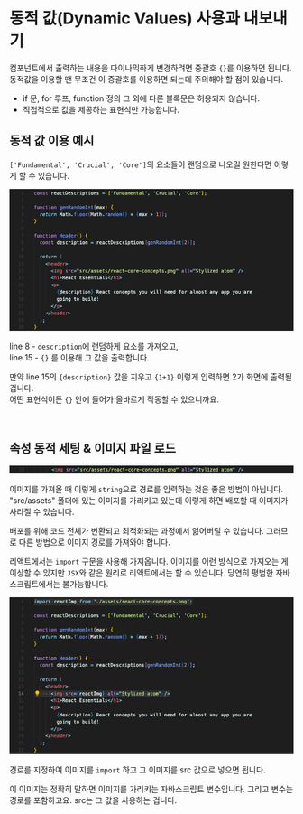# 동적 값(Dynamic Values) 사용과 내보내기

컴포넌트에서 출력하는 내용을 다이나믹하게 변경하려면 중괄호 `{}`를 이용하면 됩니다.  
동적값을 이용할 땐 무조건 이 중괄호를 이용하면 되는데 주의해야 할 점이 있습니다.  

- if 문, for 루프, function 정의 그 외에 다른 블록문은 허용되지 않습니다.
- 직접적으로 값을 제공하는 표현식만 가능합니다.


## 동적 값 이용 예시
`['Fundamental', 'Crucial', 'Core']`의 요소들이 랜덤으로 나오길 원한다면 이렇게 할 수 있습니다.

![](img/react5_1.png)

line 8 - `description`에 랜덤하게 요소를 가져오고,  
line 15 - `{}` 를 이용해 그 값을 출력합니다.

만약 line 15의 `{description}` 값을 지우고 `{1+1}` 이렇게 입력하면 2가 화면에 출력될 겁니다.  
어떤 표현식이든 `{}` 안에 들어가 올바르게 작동할 수 있으니까요.

<br/>

## 속성 동적 세팅 & 이미지 파일 로드
![](img/react5_2.png)

이미지를 가져올 때 이렇게 `string`으로 경로를 입력하는 것은 좋은 방법이 아닙니다. "src/assets" 폴더에 있는 이미지를 가리키고 있는데 이렇게 하면 배포할 때 이미지가 사라질 수 있습니다.  

배포를 위해 코드 전체가 변환되고 최적화되는 과정에서 잃어버릴 수 있습니다. 그러므로 다른 방법으로 이미지 경로를 가져와야 합니다.  

리액트에서는 `import` 구문을 사용해 가져옵니다. 이미지를 이런 방식으로 가져오는 게 이상할 수 있지만 `JSX`와 같은 원리로 리액트에서는 할 수 있습니다. 당연히 평범한 자바스크립트에서는 불가능합니다.

![Load Img](img/react5_3.png)

경로를 지정하여 이미지를 `import` 하고 그 이미지를 src 값으로 넣으면 됩니다.

이 이미지는 정확히 말하면 이미지를 가리키는 자바스크립트 변수입니다. 그리고 변수는 경로를 포함하고요. src는 그 값을 사용하는 겁니다.